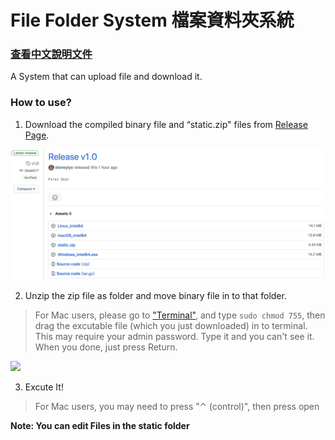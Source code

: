 # File Folder System 檔案資料夾系統

### [查看中文說明文件](READMD_zh.md)

A System that can upload file and download it.

### How to use?

1. Download the compiled binary file and “static.zip" files from [Release Page](releases).

![](readme_res/001.png)

2. Unzip the zip file as folder and move binary file in to that folder.

> For Mac users, please go to ["Terminal"](https://support.apple.com/guide/terminal/open-or-quit-terminal-apd5265185d-f365-44cb-8b09-71a064a42125/mac), and type
```sudo chmod 755```, then drag the excutable file (which you just downloaded) in to terminal.
This may require your admin password.
Type it and you can't see it.  When you done, just press Return.

![](readme_res/002.png)

3. Excute It!
> For Mac users, you may need to press "⌃ (control)", then press open

**Note: You can edit Files in the static folder**
